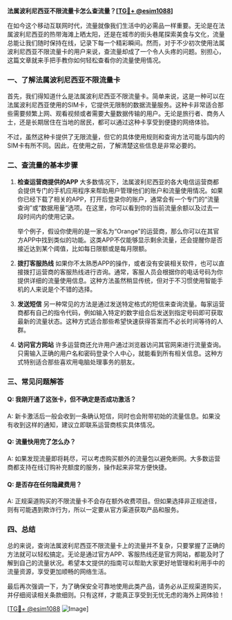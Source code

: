 **法属波利尼西亚不限流量卡怎么查流量？[[TG💪+ @esim1088](https://t.me/s/esim1088)]**

在如今这个移动互联网时代，流量就像我们生活中的必需品一样重要。无论是在法属波利尼西亚的热带海滩上晒太阳，还是在城市的街头巷尾探索美食与文化，流量总能让我们随时保持在线，记录下每一个精彩瞬间。然而，对于不少初次使用法属波利尼西亚不限流量卡的用户来说，查流量却成了一个令人头疼的问题。别担心，这篇文章就来手把手教你如何轻松查看你的流量使用情况。

### 一、了解法属波利尼西亚不限流量卡

首先，我们得知道什么是法属波利尼西亚不限流量卡。简单来说，这是一种可以在法属波利尼西亚使用的SIM卡，它提供无限制的数据流量服务。这种卡非常适合那些需要频繁上网、观看视频或者需要大量数据传输的用户。无论是旅行者、商务人士，还是长期居住在当地的居民，都可以通过这种卡享受到便捷的网络体验。

不过，虽然这种卡提供了无限流量，但它的具体使用规则和查询方法可能与国内的SIM卡有所不同。因此，在使用之前，了解清楚这些信息是非常必要的。

### 二、查流量的基本步骤

1. **检查运营商提供的APP**
   大多数情况下，法属波利尼西亚的各大电信运营商都会提供专门的手机应用程序来帮助用户管理他们的账户和流量使用情况。如果你已经下载了相关的APP，打开后登录你的账户，通常会有一个专门的“流量查询”或“数据用量”选项。在这里，你可以看到你的当前流量余额以及过去一段时间内的使用记录。

   举个例子，假设你使用的是一家名为“Orange”的运营商，那么你可以在其官方APP中找到类似的功能。这类APP不仅能够显示剩余流量，还会提醒你是否接近达到某个阈值，比如每日限额或是每月限额。

2. **拨打客服热线**
   如果你不太熟悉APP的操作，或者没有安装相关软件，也可以直接拨打运营商的客服热线进行咨询。通常，客服人员会根据你的电话号码为你提供详细的流量使用信息。这种方法虽然稍显传统，但对于不习惯使用智能手机的人来说是个不错的选择。

3. **发送短信**
   另一种常见的方法是通过发送特定格式的短信来查询流量。每家运营商都有自己的指令代码，例如输入特定的数字组合后发送到指定号码即可获取最新的流量状态。这种方式适合那些希望快速获得答案而不必长时间等待的人群。

4. **访问官方网站**
   许多运营商还允许用户通过浏览器访问其官网来进行流量查询。只需输入正确的用户名和密码登录个人中心，就能看到所有相关信息。这种方式特别适合那些喜欢用电脑处理事务的朋友。

### 三、常见问题解答

#### Q: 我刚开通了这张卡，但不确定是否成功激活？
A: 新卡激活后一般会收到一条确认短信，同时也会附带初始的流量信息。如果没有收到这样的通知，建议立即联系运营商核实具体情况。

#### Q: 流量快用完了怎么办？
A: 如果发现流量即将耗尽，可以考虑购买额外的流量包以避免断网。大多数运营商都支持在线订购补充额度的服务，操作起来非常方便快捷。

#### Q: 是否存在任何隐藏费用？
A: 正规渠道购买的不限流量卡不会存在额外收费项目。但如果选择非正规途径，则有可能遇到欺诈行为，所以一定要从官方渠道获取产品和服务。

### 四、总结

总的来说，查询法属波利尼西亚不限流量卡上的流量并不复杂，只要掌握了正确的方法就可以轻松搞定。无论是通过官方APP、客服热线还是官方网站，都能及时了解到自己的流量状况。希望本文提供的指南可以帮助大家更好地管理和利用手中的流量资源，享受更加顺畅的网络生活。

最后再次强调一下，为了确保安全可靠地使用此类产品，请务必从正规渠道购买，并仔细阅读相关条款细则。只有这样，才能真正享受到无忧无虑的海外上网体验！

[[TG💪+ @esim1088](https://t.me/s/esim1088) ![Image](https://i.postimg.cc/4NQfJmqS/Snipaste-2025-05-13-00-14-12.png)]